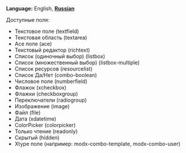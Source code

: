 **Language:** English, **[Russian](/README.md)**

Доступные поля:
 - Текстовое поле (textfield)
 - Текстовая область (textarea)
 - Ace поле (ace)
 - Текстовый редактор (richtext)
 - Список (одиночный выбор) (listbox)
 - Список (множественный выбор) (listbox-multiple)
 - Список ресурсов (resourcelist)
 - Список Да/Нет (combo-boolean)
 - Числовое поле (numberfield)
 - Флажок (xcheckbox)
 - Флажки (checkboxgroup)
 - Переключатели (radiogroup)
 - Изображение (image)
 - Файл (file)
 - Дата (xdatetime)
 - ColorPicker (colorpicker)
 - Только чтение (readonly)
 - Скрытый (hidden)
 - Xtype поле (например: modx-combo-template, modx-combo-user)
